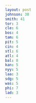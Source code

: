 ```yaml
---
layout: post
johnson: 38
smith: 41
tor: 3
cle: 6
bos: 4
tam: 6
pit: 5
cin: 4
stl: 6
atl: 4
bal: 8
kan: 5
nyy: 5
laa: 3
sdg: 5
was: 5
phi: 7
lad: 3
---
```

